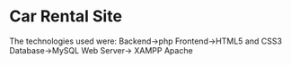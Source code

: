 # Car Rental Site
The technologies used were:
Backend->php
Frontend->HTML5 and CSS3
Database->MySQL
Web Server-> XAMPP Apache

